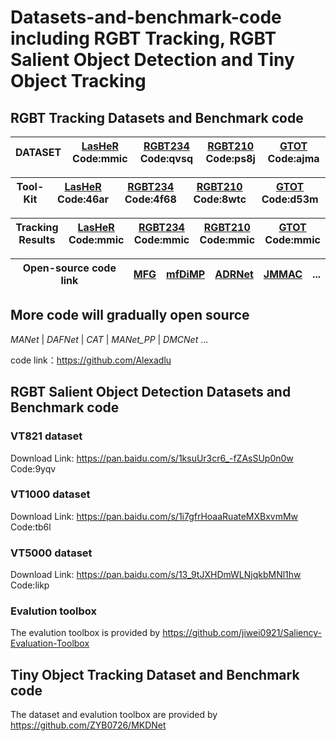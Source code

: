 # Datasets-and-benchmark-code including RGBT Tracking, RGBT Salient Object Detection and Tiny Object Tracking

## RGBT Tracking Datasets and Benchmark code


| DATASET | [LasHeR](https://pan.baidu.com/s/1hZgK_OMHNp0fN20SJNNm9w) Code:mmic | [RGBT234](https://pan.baidu.com/s/1weaiBh0_yH2BQni5eTxHgg) Code:qvsq | [RGBT210](https://pan.baidu.com/s/1FClmX0SH3WarcczkEQbmwA) Code:ps8j |[GTOT](https://pan.baidu.com/s/1zaR6aXh9PVQs063Q_b9zQg) Code:ajma|
| ------------- | ------------- | ------------- | ------------- |------------- |

| Tool-Kit | [LasHeR](https://pan.baidu.com/s/1OQe9K0fuwzfYLYF9pTaEog) Code:46ar | [RGBT234](https://pan.baidu.com/s/1UksOGtD2yl6k8mtB-Wr39A) Code:4f68 | [RGBT210](https://pan.baidu.com/s/1KHMlbhu5R29CJvundGL4Sw) Code:8wtc |[GTOT](https://pan.baidu.com/s/1iVVAXS4LZLvoQSGQnz7ROw) Code:d53m|
| ------------- | ------------- | ------------- | ------------- |------------- |

| Tracking Results | [LasHeR](https://pan.baidu.com/s/1P7_9EsIFvH7rXwLEIiDQGw) Code:mmic | [RGBT234](https://pan.baidu.com/s/1pnyf7FTFLL0fOenS5vkqGw) Code:mmic | [RGBT210](https://pan.baidu.com/s/1c46jFGNCwrepAl-UI1YnpQ) Code:mmic |[GTOT](https://pan.baidu.com/s/1V1WBeI0Kq3M6Rd_0L6B6iA) Code:mmic|
| ------------- | ------------- | ------------- | ------------- |------------- |

| Open-source code link |[MFG](https://github.com/hyzcn/MFG_RGBT_Tracking_PyTorch)| [mfDiMP](https://github.com/zhanglichao/end2end_rgbt_tracking) |[ADRNet](https://github.com/zhang-pengyu/ADRNet) |[JMMAC](https://github.com/zhang-pengyu/JMMAC)|...|
| ------------- | ------------- | ------------- | ------------- |------------- |------------- |

## More code will gradually open source
*MANet* | *DAFNet* | *CAT* | *MANet_PP* | *DMCNet* ... 

code link：https://github.com/Alexadlu


## RGBT Salient Object Detection Datasets and Benchmark code
### VT821 dataset
Download Link: https://pan.baidu.com/s/1ksuUr3cr6_-fZAsSUp0n0w Code:9yqv
### VT1000 dataset
Download Link: https://pan.baidu.com/s/1i7gfrHoaaRuateMXBxvmMw Code:tb6l
### VT5000 dataset
Download Link: https://pan.baidu.com/s/13_9tJXHDmWLNjqkbMNl1hw Code:likp
### Evalution toolbox
The evalution toolbox is provided by https://github.com/jiwei0921/Saliency-Evaluation-Toolbox

## Tiny Object Tracking Dataset and Benchmark code
The dataset and evalution toolbox are provided by https://github.com/ZYB0726/MKDNet


